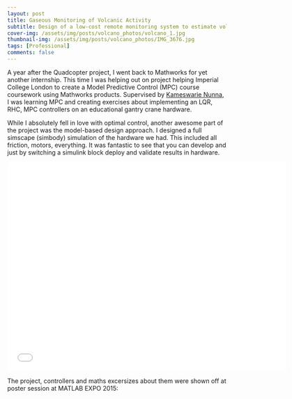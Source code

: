 ```yaml
---
layout: post
title: Gaseous Monitoring of Volcanic Activity
subtitle: Design of a low-cost remote monitoring system to estimate volcanic activity
cover-img: /assets/img/posts/volcano_photos/volcano_1.jpg
thumbnail-img: /assets/img/posts/volcano_photos/IMG_3676.jpg
tags: [Professional]
comments: false
---
```

A year after the Quadcopter project, I went back to Mathworks for yet another internship. This time I was helping out on  project helping Imperial College London to create a Model Predictive Control (MPC) course coursework using Mathworks products. Supervised by [Kameswarie Nunna](https://www.linkedin.com/in/kameswarie-nunna-a7152613/), I was learning MPC and creating exercises about implementing an LQR, RHC, MPC controllers on an educational gantry crane hardware. 

While I absolutely fell in love with optimal control, another awesome part of the project was the model-based design approach. I designed a full simscape (simbody) simulation of the hardware we had. This included all friction, motors, everything. It was fantastic to see that you can develop and just by switching a simulink block deploy and validate results in hardware. 

<p float="center">
  <iframe width="640" height="480" src="/assets/img/posts/volcano_photos/IMG_3808.m4v" title="Helping Hand" frameborder="0" allow="accelerometer; autoplay; clipboard-write; encrypted-media; gyroscope; picture-in-picture" allowfullscreen></iframe>

</p>

The project, controllers and maths excersizes about them were shown off at poster session at MATLAB EXPO 2015:


